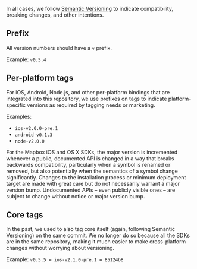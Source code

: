 In all cases, we follow [Semantic Versioning](http://semver.org) to indicate compatibility, breaking changes, and other intentions. 

## Prefix

All version numbers should have a `v` prefix. 

Example: `v0.5.4`

## Per-platform tags

For iOS, Android, Node.js, and other per-platform bindings that are integrated into this repository, we use prefixes on tags to indicate platform-specific versions as required by tagging needs or marketing. 

Examples: 

- `ios-v2.0.0-pre.1`
- `android-v0.1.3`
- `node-v2.0.0`

For the Mapbox iOS and OS X SDKs, the major version is incremented whenever a public, documented API is changed in a way that breaks backwards compatibility, particularly when a symbol is renamed or removed, but also potentially when the semantics of a symbol change significantly. Changes to the installation process or minimum deployment target are made with great care but do not necessarily warrant a major version bump. Undocumented APIs – even publicly visible ones – are subject to change without notice or major version bump.

## Core tags

In the past, we used to also tag core itself (again, following Semantic Versioning) on the same commit. We no longer do so because all the SDKs are in the same repository, making it much easier to make cross-platform changes without worrying about versioning.

Example: `v0.5.5 = ios-v2.1.0-pre.1 = 85124b8`
